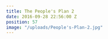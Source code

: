 ```yaml
---
title: The People's Plan 2
date: 2016-09-28 22:56:00 Z
position: 57
image: "/uploads/People's-Plan-2.jpg"
---
```



